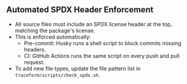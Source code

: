 ## Automated SPDX Header Enforcement

- All source files must include an SPDX license header at the top, matching the package's license.
- This is enforced automatically:
  - Pre-commit: Husky runs a shell script to block commits missing headers.
  - CI: GitHub Actions runs the same script on every push and pull request.
- To add new file types, update the file pattern list in `traceform/scripts/check_spdx.sh`. 